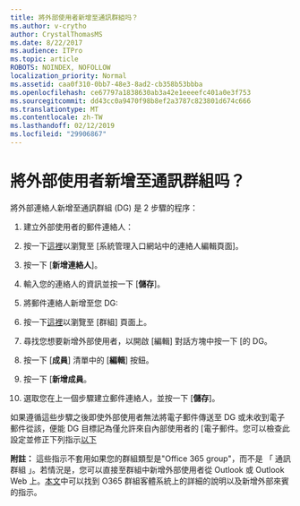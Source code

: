 ```yaml
---
title: 將外部使用者新增至通訊群組吗？
ms.author: v-crytho
author: CrystalThomasMS
ms.date: 8/22/2017
ms.audience: ITPro
ms.topic: article
ROBOTS: NOINDEX, NOFOLLOW
localization_priority: Normal
ms.assetid: caa0f310-0bb7-48e3-8ad2-cb358b53bbba
ms.openlocfilehash: ce67797a1838630ab3a42e1eeeefc401a0e3f753
ms.sourcegitcommit: dd43cc0a9470f98b8ef2a3787c823801d674c666
ms.translationtype: MT
ms.contentlocale: zh-TW
ms.lasthandoff: 02/12/2019
ms.locfileid: "29906867"
---
```

# <a name="adding-external-users-to-a-distribution-group"></a>將外部使用者新增至通訊群組吗？

將外部連絡人新增至通訊群組 (DG) 是 2 步驟的程序：
  
1. 建立外部使用者的郵件連絡人：
    
1. 按一下[這裡](https://admin.microsoft.com/adminportal/home#/Contact)以瀏覽至 [系統管理入口網站中的連絡人編輯頁面]。 
    
2. 按一下 [**新增連絡人**]。
    
3. 輸入您的連絡人的資訊並按一下 [**儲存**]。
    
2. 將郵件連絡人新增至您 DG:
    
1. 按一下[這裡](https://admin.microsoft.com/adminportal/home#/groups)以瀏覽至 [群組] 頁面上。 
    
2. 尋找您想要新增外部使用者，以開啟 [編輯] 對話方塊中按一下 [的 DG。
    
3. 按一下 [**成員**] 清單中的 [**編輯**] 按鈕。 
    
4. 按一下 [**新增成員**。
    
5. 選取您在上一個步驟建立郵件連絡人，並按一下 [**儲存**]。
    
如果遵循這些步驟之後即使外部使用者無法將電子郵件傳送至 DG 或未收到電子郵件從該，便能 DG 目標記為僅允許來自內部使用者的 [電子郵件。您可以檢查此設定並修正下列指示[以下](https://support.office.com/article/Fix-email-delivery-issues-for-error-code-5-7-133-in-Office-365-991abc19-7756-438f-abcb-39f69b80f284.aspx)
  
 **附註：** 這些指示不套用如果您的群組類型是"Office 365 group"，而不是 「 通訊群組 」。若情況是，您可以直接至群組中新增外部使用者從 Outlook 或 Outlook Web 上。[本文](https://support.office.com/article/Guest-access-in-Office-365-Groups-bfc7a840-868f-4fd6-a390-f347bf51aff6.aspx)中可以找到 O365 群組客體系統上的詳細的說明以及新增外部來賓的指示。
  

